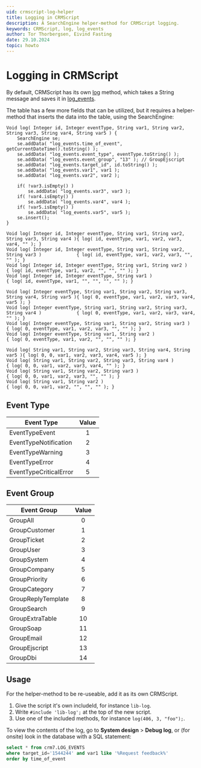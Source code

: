 ```yaml
---
uid: crmscript-log-helper
title: Logging in CRMScript
description: A SearchEngine helper-method for CRMScript logging.
keywords: CRMScript, log, log_events
author: Tor Thorbergsen, Eivind Fasting
date: 29.10.2024
topic: howto
---
```


# Logging in CRMScript

By default, CRMScript has its own [log][1] method, which takes a String message and saves it in [log_events][2].

The table has a few more fields that can be utilized, but it requires a helper-method that inserts the data into the table, using the SearchEngine:

```crmscript
Void log( Integer id, Integer eventType, String var1, String var2, String var3, String var4, String var5 ) {
    SearchEngine se;
    se.addData( "log_events.time_of_event", getCurrentDateTime().toString() );
    se.addData( "log_events.event_type", eventType.toString() );
    se.addData( "log_events.event_group", "13" ); // GroupEjscript
    se.addData( "log_events.target_id", id.toString() );
    se.addData( "log_events.var1", var1 );
    se.addData( "log_events.var2", var2 );
    
    if( !var3.isEmpty() )
        se.addData( "log_events.var3", var3 );
    if( !var4.isEmpty() )
        se.addData( "log_events.var4", var4 );
    if( !var5.isEmpty() )
        se.addData( "log_events.var5", var5 );
    se.insert();
}

Void log( Integer id, Integer eventType, String var1, String var2, String var3, String var4 ){ log( id, eventType, var1, var2, var3, var4, "" ); }
Void log( Integer id, Integer eventType, String var1, String var2, String var3 )             { log( id, eventType, var1, var2, var3, "", "" ); }
Void log( Integer id, Integer eventType, String var1, String var2 )                          { log( id, eventType, var1, var2, "", "", "" ); }
Void log( Integer id, Integer eventType, String var1 )                                       { log( id, eventType, var1, "", "", "", "" ); }

Void log( Integer eventType, String var1, String var2, String var3, String var4, String var5 ){ log( 0, eventType, var1, var2, var3, var4, var5 ); }
Void log( Integer eventType, String var1, String var2, String var3, String var4 )             { log( 0, eventType, var1, var2, var3, var4, "" ); }
Void log( Integer eventType, String var1, String var2, String var3 )                          { log( 0, eventType, var1, var2, var3, "", "" ); }
Void log( Integer eventType, String var1, String var2 )                                       { log( 0, eventType, var1, var2, "", "", "" ); }

Void log( String var1, String var2, String var3, String var4, String var5 ){ log( 0, 0, var1, var2, var3, var4, var5 ); }
Void log( String var1, String var2, String var3, String var4 )             { log( 0, 0, var1, var2, var3, var4, "" ); }
Void log( String var1, String var2, String var3 )                          { log( 0, 0, var1, var2, var3, "", "" ); }
Void log( String var1, String var2 )                                       { log( 0, 0, var1, var2, "", "", "" ); }
```

## Event Type

| Event Type | Value |
|---|:-:|
| EventTypeEvent         | 1 |
| EventTypeNotification  | 2 |
| EventTypeWarning       | 3 |
| EventTypeError         | 4 |
| EventTypeCriticalError | 5 |

## Event Group

| Event Group | Value |
|---|:-:|
| GroupAll           | 0 |
| GroupCustomer      | 1 |
| GroupTicket        | 2 |
| GroupUser          | 3 |
| GroupSystem        | 4 |
| GroupCompany       | 5 |
| GroupPriority      | 6 |
| GroupCategory      | 7 |
| GroupReplyTemplate | 8 |
| GroupSearch        | 9 |
| GroupExtraTable    | 10 |
| GroupSoap          | 11 |
| GroupEmail         | 12 |
| GroupEjscript      | 13 |
| GroupDbi           | 14 |

## Usage

For the helper-method to be re-useable, add it as its own CRMScript.

1. Give the script it's own includeId, for instance `lib-log`.
2. Write `#include 'lib-log';` at the top of the new script.
3. Use one of the included methods, for instance `log(406, 3, "foo");`.

To view the contents of the log, go to **System design** > **Debug log**, or (for onsite) look in the database with a SQL statement:

```sql
select * from crm7.LOG_EVENTS
where target_id='1544244' and var1 like '%Request feedback%'
order by time_of_event
```

<!-- Reference links -->
[1]: log-messages.md
[2]: ../../../database/tables/log-events.md
